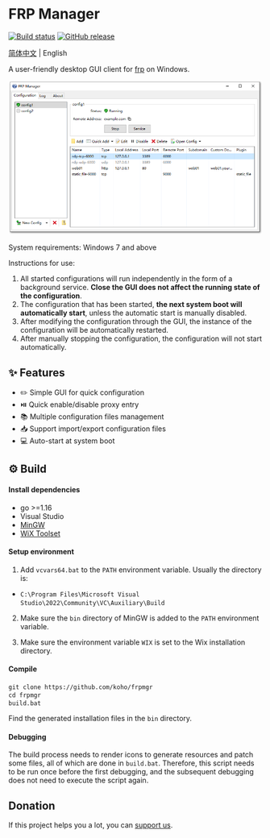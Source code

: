 # FRP Manager

[![Build status](https://img.shields.io/github/workflow/status/koho/frpmgr/Releaser)](https://github.com/koho/frpmgr/actions/workflows/releaser.yml)
[![GitHub release](https://img.shields.io/github/tag/koho/frpmgr.svg?label=release)](https://github.com/koho/frpmgr/releases)

[简体中文](README.md) | English

A user-friendly desktop GUI client for [frp](https://github.com/fatedier/frp) on Windows.

![screenshot](/docs/screenshot_en.png)

System requirements: Windows 7 and above

Instructions for use:
1. All started configurations will run independently in the form of a background service. **Close the GUI does not affect the running state of the configuration**.
2. The configuration that has been started, **the next system boot will automatically start**, unless the automatic start is manually disabled.
3. After modifying the configuration through the GUI, the instance of the configuration will be automatically restarted.
4. After manually stopping the configuration, the configuration will not start automatically.

## :sparkles: Features

* :pencil2: Simple GUI for quick configuration
* :play_or_pause_button: Quick enable/disable proxy entry
* 📚 Multiple configuration files management
* :inbox_tray: Support import/export configuration files
* :computer: Auto-start at system boot

## :gear: Build

#### Install dependencies
- go >=1.16
- Visual Studio
- [MinGW](https://www.mingw-w64.org/)
- [WiX Toolset](https://wixtoolset.org/)

#### Setup environment

1. Add `vcvars64.bat` to the `PATH` environment variable. Usually the directory is:
- `C:\Program Files\Microsoft Visual Studio\2022\Community\VC\Auxiliary\Build`

2. Make sure the `bin` directory of MinGW is added to the `PATH` environment variable.

3. Make sure the environment variable `WIX` is set to the Wix installation directory.

#### Compile

```shell
git clone https://github.com/koho/frpmgr
cd frpmgr
build.bat
```

Find the generated installation files in the `bin` directory.

#### Debugging

The build process needs to render icons to generate resources and patch some files, all of which are done in `build.bat`. 
Therefore, this script needs to be run once before the first debugging, and the subsequent debugging does not need to execute the script again.

## Donation

If this project helps you a lot, you can [support us](/docs/donate-wechat.jpg).
